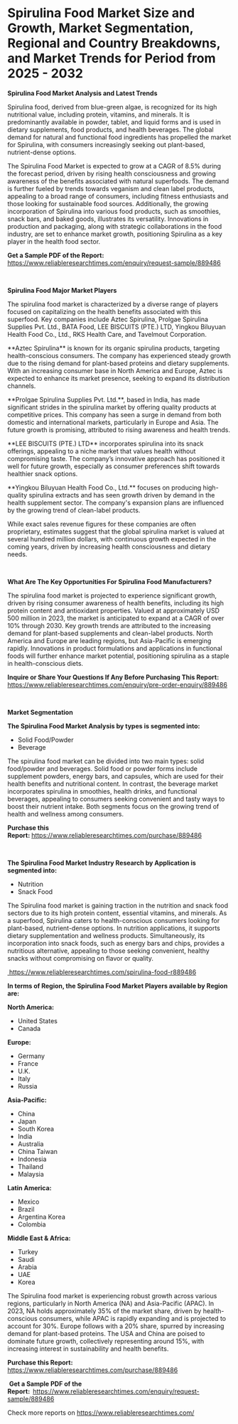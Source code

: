 <p><h1>Spirulina Food Market Size and Growth, Market Segmentation, Regional and Country Breakdowns, and Market Trends for Period from 2025 -  2032</h1></p><p><strong>Spirulina Food Market Analysis and Latest Trends</strong></p>
<p><p>Spirulina food, derived from blue-green algae, is recognized for its high nutritional value, including protein, vitamins, and minerals. It is predominantly available in powder, tablet, and liquid forms and is used in dietary supplements, food products, and health beverages. The global demand for natural and functional food ingredients has propelled the market for Spirulina, with consumers increasingly seeking out plant-based, nutrient-dense options.</p><p>The Spirulina Food Market is expected to grow at a CAGR of 8.5% during the forecast period, driven by rising health consciousness and growing awareness of the benefits associated with natural superfoods. The demand is further fueled by trends towards veganism and clean label products, appealing to a broad range of consumers, including fitness enthusiasts and those looking for sustainable food sources. Additionally, the growing incorporation of Spirulina into various food products, such as smoothies, snack bars, and baked goods, illustrates its versatility. Innovations in production and packaging, along with strategic collaborations in the food industry, are set to enhance market growth, positioning Spirulina as a key player in the health food sector.</p></p>
<p><strong>Get a Sample PDF of the Report:&nbsp;</strong> <a href="https://www.reliableresearchtimes.com/enquiry/request-sample/889486?utm_campaign=2669&utm_medium=2&utm_source=Github&utm_content=ia&utm_term=07042025&utm_id=spirulina-food">https://www.reliableresearchtimes.com/enquiry/request-sample/889486</a></p>
<p>&nbsp;</p>
<p><strong>Spirulina Food Major Market Players</strong></p>
<p><p>The spirulina food market is characterized by a diverse range of players focused on capitalizing on the health benefits associated with this superfood. Key companies include Aztec Spirulina, Prolgae Spirulina Supplies Pvt. Ltd., BATA Food, LEE BISCUITS (PTE.) LTD, Yingkou Biluyuan Health Food Co., Ltd., RKS Health Care, and Tavelmout Corporation.</p><p>**Aztec Spirulina** is known for its organic spirulina products, targeting health-conscious consumers. The company has experienced steady growth due to the rising demand for plant-based proteins and dietary supplements. With an increasing consumer base in North America and Europe, Aztec is expected to enhance its market presence, seeking to expand its distribution channels.</p><p>**Prolgae Spirulina Supplies Pvt. Ltd.**, based in India, has made significant strides in the spirulina market by offering quality products at competitive prices. This company has seen a surge in demand from both domestic and international markets, particularly in Europe and Asia. The future growth is promising, attributed to rising awareness and health trends.</p><p>**LEE BISCUITS (PTE.) LTD** incorporates spirulina into its snack offerings, appealing to a niche market that values health without compromising taste. The company’s innovative approach has positioned it well for future growth, especially as consumer preferences shift towards healthier snack options.</p><p>**Yingkou Biluyuan Health Food Co., Ltd.** focuses on producing high-quality spirulina extracts and has seen growth driven by demand in the health supplement sector. The company's expansion plans are influenced by the growing trend of clean-label products.</p><p>While exact sales revenue figures for these companies are often proprietary, estimates suggest that the global spirulina market is valued at several hundred million dollars, with continuous growth expected in the coming years, driven by increasing health consciousness and dietary needs.</p></p>
<p>&nbsp;</p>
<p><strong>What Are The Key Opportunities For Spirulina Food Manufacturers?</strong></p>
<p><p>The spirulina food market is projected to experience significant growth, driven by rising consumer awareness of health benefits, including its high protein content and antioxidant properties. Valued at approximately USD 500 million in 2023, the market is anticipated to expand at a CAGR of over 10% through 2030. Key growth trends are attributed to the increasing demand for plant-based supplements and clean-label products. North America and Europe are leading regions, but Asia-Pacific is emerging rapidly. Innovations in product formulations and applications in functional foods will further enhance market potential, positioning spirulina as a staple in health-conscious diets.</p></p>
<p><strong>Inquire or Share Your Questions If Any Before Purchasing This Report:</strong> <a href="https://www.reliableresearchtimes.com/enquiry/pre-order-enquiry/889486?utm_campaign=2669&utm_medium=2&utm_source=Github&utm_content=ia&utm_term=07042025&utm_id=spirulina-food">https://www.reliableresearchtimes.com/enquiry/pre-order-enquiry/889486</a></p>
<p>&nbsp;</p>
<p><strong>Market Segmentation</strong></p>
<p><strong>The Spirulina Food Market Analysis by types is segmented into:</strong></p>
<p><ul><li>Solid Food/Powder</li><li>Beverage</li></ul></p>
<p><p>The spirulina food market can be divided into two main types: solid food/powder and beverages. Solid food or powder forms include supplement powders, energy bars, and capsules, which are used for their health benefits and nutritional content. In contrast, the beverage market incorporates spirulina in smoothies, health drinks, and functional beverages, appealing to consumers seeking convenient and tasty ways to boost their nutrient intake. Both segments focus on the growing trend of health and wellness among consumers.</p></p>
<p><strong>Purchase this Report:&nbsp;</strong><a href="https://www.reliableresearchtimes.com/purchase/889486?utm_campaign=2669&utm_medium=2&utm_source=Github&utm_content=ia&utm_term=07042025&utm_id=spirulina-food">https://www.reliableresearchtimes.com/purchase/889486</a></p>
<p>&nbsp;</p>
<p><strong>The Spirulina Food Market Industry Research by Application is segmented into:</strong></p>
<p><ul><li>Nutrition</li><li>Snack Food</li></ul></p>
<p><p>The Spirulina food market is gaining traction in the nutrition and snack food sectors due to its high protein content, essential vitamins, and minerals. As a superfood, Spirulina caters to health-conscious consumers looking for plant-based, nutrient-dense options. In nutrition applications, it supports dietary supplementation and wellness products. Simultaneously, its incorporation into snack foods, such as energy bars and chips, provides a nutritious alternative, appealing to those seeking convenient, healthy snacks without compromising on flavor or quality.</p></p>
<p><a href="https://www.reliableresearchtimes.com/spirulina-food-r889486?utm_campaign=2669&utm_medium=2&utm_source=Github&utm_content=ia&utm_term=07042025&utm_id=spirulina-food">&nbsp;https://www.reliableresearchtimes.com/spirulina-food-r889486</a></p>
<p><strong>In terms of Region, the Spirulina Food Market Players available by Region are:</strong></p>
<p>
    <p> <strong> North America: </strong>
        <ul>
            <li>United States</li>
            <li>Canada</li>
        </ul>
        </p> 
    <p> <strong> Europe: </strong>
        <ul>
            <li>Germany</li>
            <li>France</li>
            <li>U.K.</li>
            <li>Italy</li>
            <li>Russia</li>
        </ul>
        </p> 
    <p> <strong> Asia-Pacific: </strong>
        <ul>
            <li>China</li>
            <li>Japan</li>
            <li>South Korea</li>
            <li>India</li>
            <li>Australia</li>
            <li>China Taiwan</li>
            <li>Indonesia</li>
            <li>Thailand</li>
            <li>Malaysia</li>
        </ul>
        </p> 
    <p> <strong> Latin America: </strong>
        <ul>
            <li>Mexico</li>
            <li>Brazil</li>
            <li>Argentina Korea</li>
            <li>Colombia</li>
        </ul>
        </p> 
    <p> <strong> Middle East & Africa: </strong>
        <ul>
            <li>Turkey</li>
            <li>Saudi</li>
            <li>Arabia</li>
            <li>UAE</li>
            <li>Korea</li>
        </ul>
    </p>
    </p>
<p><p>The Spirulina food market is experiencing robust growth across various regions, particularly in North America (NA) and Asia-Pacific (APAC). In 2023, NA holds approximately 35% of the market share, driven by health-conscious consumers, while APAC is rapidly expanding and is projected to account for 30%. Europe follows with a 20% share, spurred by increasing demand for plant-based proteins. The USA and China are poised to dominate future growth, collectively representing around 15%, with increasing interest in sustainability and health benefits.</p></p>
<p><strong>Purchase this Report: </strong><a href="https://www.reliableresearchtimes.com/purchase/889486?utm_campaign=2669&utm_medium=2&utm_source=Github&utm_content=ia&utm_term=07042025&utm_id=spirulina-food">https://www.reliableresearchtimes.com/purchase/889486</a></p>
<p>&nbsp;<strong>Get a Sample PDF of the Report:&nbsp;&nbsp;</strong><a href="https://www.reliableresearchtimes.com/enquiry/request-sample/889486?utm_campaign=2669&utm_medium=2&utm_source=Github&utm_content=ia&utm_term=07042025&utm_id=spirulina-food">https://www.reliableresearchtimes.com/enquiry/request-sample/889486</a></p>
<p><strong></strong></p>
<p>Check more reports on <a href="https://www.reliableresearchtimes.com/?utm_campaign=2669&utm_medium=2&utm_source=Github&utm_content=ia&utm_term=07042025&utm_id=spirulina-food">https://www.reliableresearchtimes.com/</a></p>